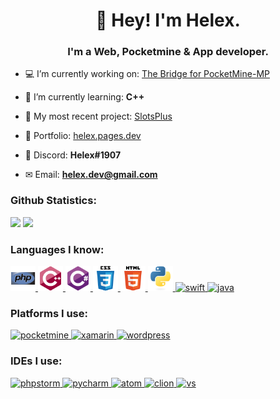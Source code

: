 <h1 align="center">👋 Hey! I'm Helex.</h1>
<h3 align="center">I'm a Web, Pocketmine & App developer.</h3>

- 💻 I’m currently working on: [The Bridge for PocketMine-MP](https://github.com/HelexDev/TheBridge)

- 🌱 I’m currently learning: **C++**

- 📝 My most recent project: [SlotsPlus](https://github.com/HelexDev/SlotsPlus)

- 📖 Portfolio: [helex.pages.dev](https://helex.pages.dev)

- 💬 Discord: **Helex#1907**

- ✉ Email: **helex.dev@gmail.com**

### Github Statistics:
![](https://github.com/HelexDev/HelexDev/blob/master/generated/overview.svg)
![](https://github.com/HelexDev/HelexDev/blob/master/generated/languages.svg)

<h3 align="left">Languages I know:</h3>
<p align="left"> <a href="https://www.php.net" target="_blank"> <img src="https://raw.githubusercontent.com/devicons/devicon/master/icons/php/php-original.svg" alt="php" width="40" height="40"/> <a href="https://www.w3schools.com/cpp/" target="_blank"> <img src="https://raw.githubusercontent.com/devicons/devicon/master/icons/cplusplus/cplusplus-original.svg" alt="cplusplus" width="40" height="40"/> </a> <a href="https://www.w3schools.com/cs/" target="_blank"> <img src="https://raw.githubusercontent.com/devicons/devicon/master/icons/csharp/csharp-original.svg" alt="csharp" width="40" height="40"/> </a> <a href="https://www.w3schools.com/css/" target="_blank"> <img src="https://raw.githubusercontent.com/devicons/devicon/master/icons/css3/css3-original-wordmark.svg" alt="css3" width="40" height="40"/> </a> <a href="https://www.w3.org/html/" target="_blank"> <img src="https://raw.githubusercontent.com/devicons/devicon/master/icons/html5/html5-original-wordmark.svg" alt="html5" width="40" height="40"/> </a> </a> <a href="https://www.python.org" target="_blank"> <img src="https://raw.githubusercontent.com/devicons/devicon/master/icons/python/python-original.svg" alt="python" width="40" height="40"/> <a href="https://swift.org/" target="_blank"> <img src="https://github.com/HelexDev/HelexDev/blob/master/58482ce4cef1014c0b5e4a4c.png" alt="swift" width="40" height="40"/> <a href="https://www.java.com" target="_blank"> <img src="https://github.com/HelexDev/HelexDev/blob/master/java-logo-1.png" alt="java" width="40" height="40"/> </a> </p>
  
<h3 align="left">Platforms I use:</h3>
<p align="left"> <a href="https://www.pocketmine.net/" target="_blank"> <img src="https://github.com/HelexDev/HelexDev/blob/master/pockemtmine.png" alt="pocketmine" width="40" height="40"/> <a href="https://dotnet.microsoft.com/apps/xamarin" target="_blank"> <img src="https://github.com/HelexDev/HelexDev/blob/master/xamarin.png" alt="xamarin" width="43" height="40"/> </a> <a href="https://wordpress.com" target="_blank"> <img src="https://github.com/HelexDev/HelexDev/blob/master/wordpress.png" alt="wordpress" width="43" height="43"/> </a> </p>
  
<h3 align="left">IDEs I use:</h3>
<p align="left"> <a href="https://www.jetbrains.com/phpstorm/" target="_blank"> <img src="https://github.com/HelexDev/HelexDev/blob/master/phpstorm.png" alt="phpstorm" width="40" height="40"/> <a href="https://www.jetbrains.com/pycharm/" target="_blank"> <img src="https://github.com/HelexDev/HelexDev/blob/master/pycharm.png" alt="pycharm" width="40" height="40"/> </a> <a href="https://atom.io/" target="_blank"> <img src="https://github.com/HelexDev/HelexDev/blob/master/atom.png" alt="atom" width="40" height="40"/> </a> <a href="https://www.jetbrains.com/clion/" target="_blank"> <img src="https://github.com/HelexDev/HelexDev/blob/master/clion.png" alt="clion" width="40" height="40"/> </a> <a href="https://visualstudio.microsoft.com/" target="_blank"> <img src="https://github.com/HelexDev/HelexDev/blob/master/visualstudio.png" alt="vs" width="40" height="40"/> </a> </p>  
  
